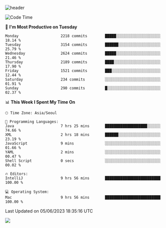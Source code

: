 ![header](https://capsule-render.vercel.app/api?type=Egg&color=timeAuto&height=300&section=header&text=PoPo&fontSize=90&animation=fadeIn)

  <!--START_SECTION:waka-->
![Code Time](http://img.shields.io/badge/Code%20Time-882%20hrs%2021%20mins-blue)

📅 **I'm Most Productive on Tuesday** 

```text
Monday                   2218 commits        █████░░░░░░░░░░░░░░░░░░░░   18.14 % 
Tuesday                  3154 commits        ██████░░░░░░░░░░░░░░░░░░░   25.79 % 
Wednesday                2624 commits        █████░░░░░░░░░░░░░░░░░░░░   21.46 % 
Thursday                 2189 commits        ████░░░░░░░░░░░░░░░░░░░░░   17.90 % 
Friday                   1521 commits        ███░░░░░░░░░░░░░░░░░░░░░░   12.44 % 
Saturday                 234 commits         ░░░░░░░░░░░░░░░░░░░░░░░░░   01.91 % 
Sunday                   290 commits         █░░░░░░░░░░░░░░░░░░░░░░░░   02.37 % 
```


📊 **This Week I Spent My Time On** 

```text
🕑︎ Time Zone: Asia/Seoul

💬 Programming Languages: 
Java                     7 hrs 25 mins       ███████████████████░░░░░░   74.66 % 
XML                      2 hrs 18 mins       ██████░░░░░░░░░░░░░░░░░░░   23.19 % 
JavaScript               9 mins              ░░░░░░░░░░░░░░░░░░░░░░░░░   01.66 % 
YAML                     2 mins              ░░░░░░░░░░░░░░░░░░░░░░░░░   00.47 % 
Shell Script             0 secs              ░░░░░░░░░░░░░░░░░░░░░░░░░   00.02 % 

🔥 Editors: 
IntelliJ                 9 hrs 56 mins       █████████████████████████   100.00 % 

💻 Operating System: 
Mac                      9 hrs 56 mins       █████████████████████████   100.00 % 
```


 Last Updated on 05/06/2023 18:35:16 UTC
<!--END_SECTION:waka-->



<img src="https://capsule-render.vercel.app/api?type=Egg&color=timeAuto&height=300&section=footer&text=PoPo&fontSize=90&animation=fadeIn&reversal=true" />

